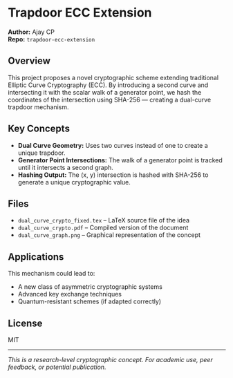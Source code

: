 # Trapdoor ECC Extension

**Author:** Ajay CP  
**Repo:** `trapdoor-ecc-extension`

## Overview
This project proposes a novel cryptographic scheme extending traditional Elliptic Curve Cryptography (ECC). By introducing a second curve and intersecting it with the scalar walk of a generator point, we hash the coordinates of the intersection using SHA-256 — creating a dual-curve trapdoor mechanism.

## Key Concepts
- **Dual Curve Geometry:** Uses two curves instead of one to create a unique trapdoor.
- **Generator Point Intersections:** The walk of a generator point is tracked until it intersects a second graph.
- **Hashing Output:** The (x, y) intersection is hashed with SHA-256 to generate a unique cryptographic value.

## Files
- `dual_curve_crypto_fixed.tex` – LaTeX source file of the idea
- `dual_curve_crypto.pdf` – Compiled version of the document
- `dual_curve_graph.png` – Graphical representation of the concept

## Applications
This mechanism could lead to:
- A new class of asymmetric cryptographic systems
- Advanced key exchange techniques
- Quantum-resistant schemes (if adapted correctly)

## License
MIT 

---

*This is a research-level cryptographic concept. For academic use, peer feedback, or potential publication.*
